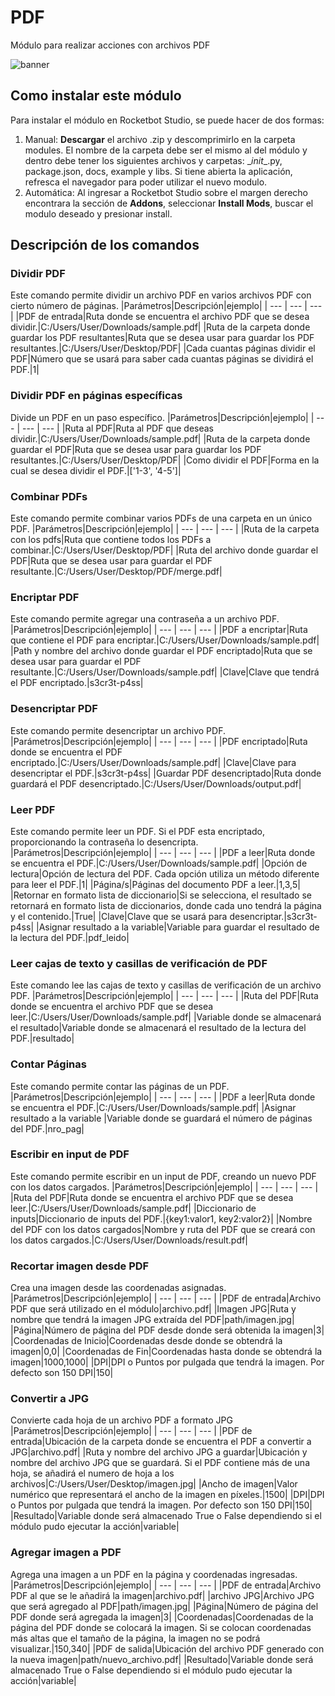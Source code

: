 



# PDF
  
Módulo para realizar acciones con archivos PDF  
 
![banner](imgs/Banner_PDF.jpg)


## Como instalar este módulo
  
Para instalar el módulo en Rocketbot Studio, se puede hacer de dos formas:
1. Manual: __Descargar__ el archivo .zip y descomprimirlo en la carpeta modules. El nombre de la carpeta debe ser el mismo al del módulo y dentro debe tener los siguientes archivos y carpetas: \__init__.py, package.json, docs, example y libs. Si tiene abierta la aplicación, refresca el navegador para poder utilizar el nuevo modulo.
2. Automática: Al ingresar a Rocketbot Studio sobre el margen derecho encontrara la sección de **Addons**, seleccionar **Install Mods**, buscar el modulo deseado y presionar install.  


## Descripción de los comandos

### Dividir PDF
  
Este comando permite dividir un archivo PDF en varios archivos PDF con cierto número de páginas.
|Parámetros|Descripción|ejemplo|
| --- | --- | --- |
|PDF de entrada|Ruta donde se encuentra el archivo PDF que se desea dividir.|C:/Users/User/Downloads/sample.pdf|
|Ruta de la carpeta donde guardar los PDF resultantes|Ruta que se desea usar para guardar los PDF resultantes.|C:/Users/User/Desktop/PDF|
|Cada cuantas páginas dividir el PDF|Número que se usará para saber cada cuantas páginas se dividirá el PDF.|1|

### Dividir PDF en páginas específicas
  
Divide un PDF en un paso específico.
|Parámetros|Descripción|ejemplo|
| --- | --- | --- |
|Ruta al PDF|Ruta al PDF que deseas dividir.|C:/Users/User/Downloads/sample.pdf|
|Ruta de la carpeta donde guardar el PDF|Ruta que se desea usar para guardar los PDF resultantes.|C:/Users/User/Desktop/PDF|
|Como dividir el PDF|Forma en la cual se desea dividir el PDF.|['1-3', '4-5']|

### Combinar PDFs
  
Este comando permite combinar varios PDFs de una carpeta en un único PDF.
|Parámetros|Descripción|ejemplo|
| --- | --- | --- |
|Ruta de la carpeta con los pdfs|Ruta que contiene todos los PDFs a combinar.|C:/Users/User/Desktop/PDF|
|Ruta del archivo donde guardar el PDF|Ruta que se desea usar para guardar el PDF resultante.|C:/Users/User/Desktop/PDF/merge.pdf|

### Encriptar PDF
  
Este comando permite agregar una contraseña a un archivo PDF.
|Parámetros|Descripción|ejemplo|
| --- | --- | --- |
|PDF a encriptar|Ruta que contiene el PDF para encriptar.|C:/Users/User/Downloads/sample.pdf|
|Path y nombre del archivo donde guardar el PDF encriptado|Ruta que se desea usar para guardar el PDF resultante.|C:/Users/User/Downloads/sample.pdf|
|Clave|Clave que tendrá el PDF encriptado.|s3cr3t-p4ss|

### Desencriptar PDF
  
Este comando permite desencriptar un archivo PDF.
|Parámetros|Descripción|ejemplo|
| --- | --- | --- |
|PDF encriptado|Ruta donde se encuentra el PDF encriptado.|C:/Users/User/Downloads/sample.pdf|
|Clave|Clave para desencriptar el PDF.|s3cr3t-p4ss|
|Guardar PDF desencriptado|Ruta donde guardará el PDF desencriptado.|C:/Users/User/Downloads/output.pdf|

### Leer PDF
  
Este comando permite leer un PDF. Si el PDF esta encriptado, proporcionando la contraseña lo desencripta.
|Parámetros|Descripción|ejemplo|
| --- | --- | --- |
|PDF a leer|Ruta donde se encuentra el PDF.|C:/Users/User/Downloads/sample.pdf|
|Opción de lectura|Opción de lectura del PDF. Cada opción utiliza un método diferente para leer el PDF.|1|
|Página/s|Páginas del documento PDF a leer.|1,3,5|
|Retornar en formato lista de diccionario|Si se selecciona, el resultado se retornará en formato lista de diccionarios, donde cada uno tendrá la página y el contenido.|True|
|Clave|Clave que se usará para desencriptar.|s3cr3t-p4ss|
|Asignar resultado a la variable|Variable para guardar el resultado de la lectura del PDF.|pdf_leido|

### Leer cajas de texto y casillas de verificación de PDF
  
Este comando lee las cajas de texto y casillas de verificación de un archivo PDF.
|Parámetros|Descripción|ejemplo|
| --- | --- | --- |
|Ruta del PDF|Ruta donde se encuentra el archivo PDF que se desea leer.|C:/Users/User/Downloads/sample.pdf|
|Variable donde se almacenará el resultado|Variable donde se almacenará el resultado de la lectura del PDF.|resultado|

### Contar Páginas
  
Este comando permite contar las páginas de un PDF.
|Parámetros|Descripción|ejemplo|
| --- | --- | --- |
|PDF a leer|Ruta donde se encuentra el PDF.|C:/Users/User/Downloads/sample.pdf|
|Asignar resultado a la variable |Variable donde se guardará el número de páginas del PDF.|nro_pag|

### Escribir en input de PDF
  
Este comando permite escribir en un input de PDF, creando un nuevo PDF con los datos cargados.
|Parámetros|Descripción|ejemplo|
| --- | --- | --- |
|Ruta del PDF|Ruta donde se encuentra el archivo PDF que se desea leer.|C:/Users/User/Downloads/sample.pdf|
|Diccionario de inputs|Diccionario de inputs del PDF.|{key1:valor1, key2:valor2}|
|Nombre del PDF con los datos cargados|Nombre y ruta del PDF que se creará con los datos cargados.|C:/Users/User/Downloads/result.pdf|

### Recortar imagen desde PDF
  
Crea una imagen desde las coordenadas asignadas.
|Parámetros|Descripción|ejemplo|
| --- | --- | --- |
|PDF de entrada|Archivo PDF que será utilizado en el módulo|archivo.pdf|
|Imagen JPG|Ruta y nombre que tendrá la imagen JPG extraída del PDF|path/imagen.jpg|
|Página|Número de página del PDF desde donde será obtenida la imagen|3|
|Coordenadas de Inicio|Coordenadas desde donde se obtendrá la imagen|0,0|
|Coordenadas de Fin|Coordenadas hasta donde se obtendrá la imagen|1000,1000|
|DPI|DPI o Puntos por pulgada que tendrá la imagen. Por defecto son 150 DPI|150|

### Convertir a JPG
  
Convierte cada hoja de un archivo PDF a formato JPG
|Parámetros|Descripción|ejemplo|
| --- | --- | --- |
|PDF de entrada|Ubicación de la carpeta donde se encuentra el PDF a convertir a JPG|archivo.pdf|
|Ruta y nombre del archivo JPG a guardar|Ubicación y nombre del archivo JPG que se guardará. Si el PDF contiene más de una hoja, se añadirá el numero de hoja a los archivos|C:/Users/User/Desktop/imagen.jpg|
|Ancho de imagen|Valor numérico que representará el ancho de la imagen en píxeles.|1500|
|DPI|DPI o Puntos por pulgada que tendrá la imagen. Por defecto son 150 DPI|150|
|Resultado|Variable donde será almacenado True o False dependiendo si el módulo pudo ejecutar la acción|variable|

### Agregar imagen a PDF
  
Agrega una imagen a un PDF en la página y coordenadas ingresadas.
|Parámetros|Descripción|ejemplo|
| --- | --- | --- |
|PDF de entrada|Archivo PDF al que se le añadirá la imagen|archivo.pdf|
|archivo JPG|Archivo JPG que será agregado al PDF|path/imagen.jpg|
|Página|Número de página del PDF donde será agregada la imagen|3|
|Coordenadas|Coordenadas de la página del PDF donde se colocará la imagen. Si se colocan coordenadas más altas que el tamaño de la página, la imagen no se podrá visualizar.|150,340|
|PDF de salida|Ubicación del archivo PDF generado con la nueva imagen|path/nuevo_archivo.pdf|
|Resultado|Variable donde será almacenado True o False dependiendo si el módulo pudo ejecutar la acción|variable|
